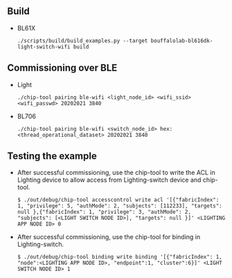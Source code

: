 ## Build
- BL61X
   ```shell
   ./scripts/build/build_examples.py --target bouffalolab-bl616dk-light-switch-wifi build
   ```

## Commissioning over BLE
-   Light

      ```shell
      ./chip-tool pairing ble-wifi <light_node_id> <wifi_ssid> <wifi_passwd> 20202021 3840
      ```

-   BL706

      ```shell
      ./chip-tool pairing ble-wifi <switch_node_id> hex:<thread_operational_dataset> 20202021 3840
      ```

## Testing the example

-   After successful commissioning, use the chip-tool to write the ACL in
    Lighting device to allow access from Lighting-switch device and chip-tool.

        $ ./out/debug/chip-tool accesscontrol write acl '[{"fabricIndex": 1, "privilege": 5, "authMode": 2, "subjects": [112233], "targets": null },{"fabricIndex": 1, "privilege": 3, "authMode": 2, "subjects": [<LIGHT SWITCH NODE ID>], "targets": null }]' <LIGHTING APP NODE ID> 0

-   After successful commissioning, use the chip-tool for binding in
    Lighting-switch.

        $ ./out/debug/chip-tool binding write binding '[{"fabricIndex": 1, "node":<LIGHTING APP NODE ID>, "endpoint":1, "cluster":6}]' <LIGHT SWITCH NODE ID> 1